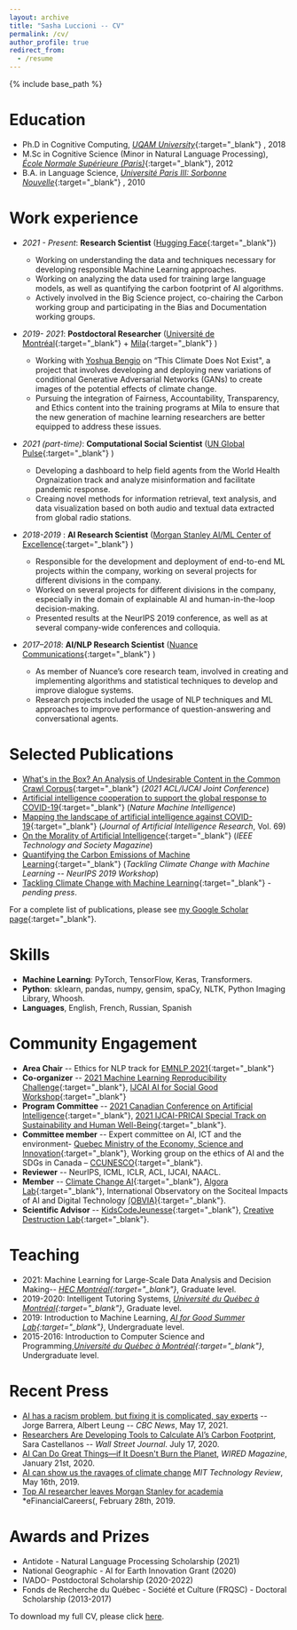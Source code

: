 ```yaml
---
layout: archive
title: "Sasha Luccioni -- CV"
permalink: /cv/
author_profile: true
redirect_from:
  - /resume
---
```


{% include base_path %}


Education
======
* Ph.D in Cognitive Computing, [*UQAM University*](https://uqam.ca/){:target="_blank"} , 2018
* M.Sc in Cognitive Science (Minor in Natural Language Processing), [*École Normale Supérieure (Paris)*](https://www.ens.psl.eu/en){:target="_blank"}, 2012
* B.A. in Language Science, *[Université Paris III: Sorbonne Nouvelle](http://www.univ-paris3.fr/)*{:target="_blank"} , 2010

Work experience
======
* *2021 - Present*: **Research Scientist** ([Hugging Face](huggingface.co/){:target="_blank"})
  * Working on understanding the data and techniques necessary for developing responsible Machine Learning approaches.
  * Working on analyzing the data used for training large language models, as well as quantifying the carbon footprint of AI algorithms.
  * Actively involved in the Big Science project, co-chairing the Carbon working group and participating in the Bias and Documentation working groups.

* *2019- 2021*: **Postdoctoral Researcher** ([Université de Montréal](https://www.umontreal.ca/){:target="_blank"}  + [Mila](https://mila.quebec/){:target="_blank"} )
  * Working with [Yoshua Bengio](https://yoshuabengio.org/) on “This Climate Does Not Exist", a project that involves developing and deploying new variations of conditional Generative Adversarial Networks (GANs) to create images of the potential effects of climate change.
  * Pursuing the integration of Fairness, Accountability, Transparency, and Ethics content into the training programs at Mila to ensure that the new generation of machine learning researchers are better equipped to address these issues.

* *2021 (part-time)*: **Computational Social Scientist** ([UN Global Pulse](https://www.unglobalpulse.org/){:target="_blank"} )
  * Developing a dashboard to help field agents from the World Health Orgnaization track and analyze misinformation and facilitate pandemic response.
  * Creaing novel methods for information retrieval, text analysis, and data visualization based on both audio and textual data extracted from global radio stations.

* *2018-2019* : **AI Research Scientist** ([Morgan Stanley AI/ML Center of Excellence](https://www.morganstanley.com/){:target="_blank"} )
  * Responsible for the development and deployment of end-to-end ML projects within the company, working on several projects for different divisions in the company.
  * Worked on several projects for different divisions in the company, especially in the domain of explainable AI and human-in-the-loop decision-making.
  * Presented results at the NeurIPS 2019 conference, as well as at several company-wide conferences and colloquia.

* *2017–2018*: **AI/NLP Research Scientist** ([Nuance Communications](https://www.nuance.com/index.html){:target="_blank"} ) 
  * As member of Nuance’s core research team, involved in creating and implementing algorithms and statistical techniques to develop and improve dialogue systems.
  * Research projects included the usage of NLP techniques and ML approaches to improve performance of question-answering and conversational agents.

Selected Publications
======
* [What's in the Box? An Analysis of Undesirable Content in the Common Crawl Corpus](https://arxiv.org/abs/2105.02732){:target="_blank"}  (*2021 ACL/IJCAI Joint Conference*)
* [Artificial intelligence cooperation to support the global response to COVID-19](https://www.nature.com/articles/s42256-020-0184-3){:target="_blank"}  (*Nature Machine Intelligence*)
* [Mapping the landscape of artificial intelligence against COVID-19](https://www.jair.org/index.php/jair/article/view/12162){:target="_blank"}  (*Journal of Artificial Intelligence Research*,  Vol. 69)
* [On the Morality of Artificial Intelligence](https://technologyandsociety.org/on-the-morality-of-artificial-intelligence/){:target="_blank"}  (*IEEE Technology and Society Magazine*)
* [Quantifying the Carbon Emissions of Machine Learning](https://arxiv.org/abs/1910.09700){:target="_blank"}  (*Tackling Climate Change with Machine Learning -- NeurIPS 2019 Workshop*)
* [Tackling Climate Change with Machine Learning](https://arxiv.org/abs/1906.05433){:target="_blank"}  - *pending press*.

For a complete list of publications, please see [my Google Scholar page](https://scholar.google.ca/citations?user=nP8cwkIAAAAJ){:target="_blank"}.

Skills
======
* **Machine Learning**: PyTorch, TensorFlow, Keras, Transformers.
* **Python**: sklearn, pandas, numpy, gensim, spaCy, NLTK, Python Imaging Library, Whoosh.
* **Languages**, English, French, Russian, Spanish
  
Community Engagement
======
* **Area Chair** -- Ethics for NLP track for [EMNLP 2021](https://2021.emnlp.org/){:target="_blank"} 
* **Co-organizer** --  [2021 Machine Learning Reproducibility Challenge](https://paperswithcode.com/rc2020){:target="_blank"}, [IJCAI AI for Social Good Workshop](https://amulyayadav.github.io/AI4SG2021/){:target="_blank"}
* **Program Committee** -- [2021 Canadian Conference on Artificial Intelligence](https://www.caiac.ca/en/conferences/canadianai-2021/home){:target="_blank"}, [2021 IJCAI-PRICAI Special Track on Sustainability and Human Well-Being](https://ijcai20.org/){:target="_blank"}.
* **Committee member** -- Expert committee on AI, ICT and the environment- [Quebec Ministry of the Economy, Science and Innovation](https://www.economie.gouv.qc.ca/accueil/){:target="_blank"}, Working group on the ethics of
AI and the SDGs in Canada – [CCUNESCO](https://en.ccunesco.ca/){:target="_blank"}.
* **Reviewer** -- NeurIPS, ICML, ICLR, ACL, IJCAI, NAACL.
* **Member** -- [Climate Change AI](https://www.climatechange.ai/){:target="_blank"}, [Algora Lab](https://algoralab.ca/){:target="_blank"}, International Observatory on the Sociteal Impacts of AI and Digital Technology [(OBVIA)](https://observatoire-ia.ulaval.ca/en/){:target="_blank"}.
* **Scientific Advisor** -- [KidsCodeJeunesse](https://kidscodejeunesse.org/){:target="_blank"}, [Creative Destruction Lab](https://www.creativedestructionlab.com/){:target="_blank"}.

Teaching
======
* 2021: Machine Learning for Large-Scale Data Analysis and Decision Making-- *[HEC Montréal](https://www.hec.ca/){:target="_blank"}*, Graduate level.
* 2019-2020: Intelligent Tutoring Systems, *[Université du Québec à Montréal](https://uqam.ca/){:target="_blank"}*, Graduate level.
* 2019: Introduction to Machine Learning, *[AI for Good Summer Lab](https://www.ai4goodlab.com/){:target="_blank"}*, Undergraduate level.
* 2015-2016: Introduction to Computer Science and Programming,*[Université du Québec à Montréal](https://uqam.ca/){:target="_blank"}*, Undergraduate level.


  
Recent Press
======
* [AI has a racism problem, but fixing it is complicated, say experts](https://www.cbc.ca/news/science/artificial-intelligence-racism-bias-1.6027150) -- Jorge Barrera, Albert Leung -- *CBC News*, May 17, 2021.
* [Researchers Are Developing Tools to Calculate AI’s Carbon Footprint](https://www.wsj.com/articles/researchers-are-developing-tools-to-calculate-ais-carbon-footprint-11594978202), Sara Castellanos -- *Wall Street Journal*. July 17, 2020.
* [AI Can Do Great Things—if It Doesn't Burn the Planet](https://www.wired.com/story/ai-great-things-burn-planet/), *WIRED Magazine*, January 21st, 2020.
* [AI can show us the ravages of climate change](https://www.technologyreview.com/2019/05/16/135323/ai-can-show-us-the-ravages-of-climate-change/) *MIT Technology Review*, May 16th, 2019.
* [Top AI researcher leaves Morgan Stanley for academia](https://news.efinancialcareers.com/ca-en/3000307/morgan-stanley-loses-ai-researcher) *eFinancialCareers(, February 28th, 2019.
  
Awards and Prizes
======
* Antidote - Natural Language Processing Scholarship (2021)
* National Geographic - AI for Earth Innovation Grant (2020)
* IVADO- Postdoctoral Scholarship (2020-2022)
* Fonds de Recherche du Québec - Société et Culture (FRQSC) - Doctoral Scholarship (2013-2017)

To download my full CV, please click [here](https://www.sashaluccioni.com/files/SashaLuccioniCV.pdf).
